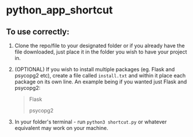 # python_app_shortcut

## To use correctly:

1. Clone the repo/file to your designated folder
   or if you already have the file downloaded, just place it in the folder you wish to have your project in.

2. (OPTIONAL) If you wish to install multiple packages (eg. Flask and psycopg2 etc), create a file called `install.txt` and within it place each package on its own line. 
An example being if you wanted just Flask and psycopg2:
   > Flask
   >
   > psycopg2

3. In your folder's terminal - run `python3 shortcut.py` or whatever equivalent may work on your machine.
